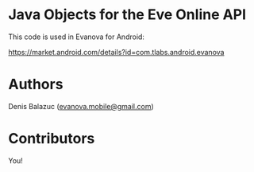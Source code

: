 Java Objects for the Eve Online API 
=======

This code is used in Evanova for Android:

https://market.android.com/details?id=com.tlabs.android.evanova


Authors
=======
Denis Balazuc (evanova.mobile@gmail.com)



Contributors
============
You!